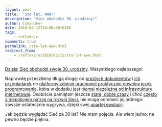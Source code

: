 ```yaml
---
layout: post
title:  "Sto lat, WWW!"
description: "Sieć obchodzi 30. urodziny!"
author: Comandeer
date: 2019-03-12T10:00:00+0100
tags:
    - refleksje
comments: true
permalink: /sto-lat-www.html
redirect_from:
    - /refleksje/2019/03/12/sto-lat-www.html
---
```


[Dzisiaj Sieć obchodzi swoje 30. urodziny](https://twitter.com/CERN/status/1105363491030994944). Wszystkiego najlepszego!

Naprawdę przeszliśmy długą drogę: od [prostych dokumentów](http://info.cern.ch/hypertext/WWW/TheProject.html) i [ich przeglądarek](https://adactio.com/journal/14821) do [platformy zdolnej uruchomić praktycznie dowolny język programowania](https://webassembly.org/), która w dodatku jest [niemal niezależna od infrastruktury internetowej](https://developers.google.com/web/fundamentals/primers/service-workers/). Osobiście pamiętam jeszcze [stare, dobre czasy](https://www.forumweb.pl/tematy-ogolne/polski-swiat-webdevelopingu,86246) i choć [często z niepokojem patrzę na rozwój Sieci](https://blog.comandeer.pl/refleksje/a11y/html-css/2019/02/15/czy-div-jest-dostepny.html), nie mogę odmówić jej jednego: zawsze ostatecznie wygrywa, dzięki swej [upartej ewolucji](https://extensiblewebmanifesto.org/).

Jak będzie wyglądać Sieć za 30 lat? Nie mam pojęcia. Ale wiem jedno: na pewno będzie piękna.
